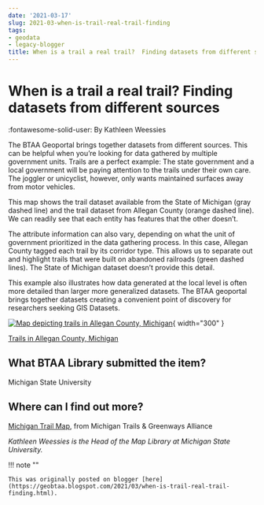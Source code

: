 ```yaml
---
date: '2021-03-17'
slug: 2021-03-when-is-trail-real-trail-finding
tags:
- geodata
- legacy-blogger
title: When is a trail a real trail?  Finding datasets from different sources
---
```


# When is a trail a real trail?  Finding datasets from different sources

:fontawesome-solid-user: By Kathleen Weessies 

The BTAA Geoportal brings together datasets from different sources. This can be helpful when you’re looking for data gathered by multiple government units. Trails are a perfect example: The state government and a local government will be paying attention to the trails under their own care. The joggler or unicyclist, however, only wants maintained surfaces away from motor vehicles. <!-- more --> 

This map shows the trail dataset available from the State of Michigan (gray dashed line) and the trail dataset from Allegan County (orange dashed line). We can readily see that each entity has features that the other doesn’t. 

The attribute information can also vary, depending on what the unit of government prioritized in the data gathering process. In this case, Allegan County tagged each trail by its corridor type. This allows us to separate out and highlight trails that were built on abandoned railroads (green dashed lines). The State of Michigan dataset doesn’t provide this detail. 

This example also illustrates how data generated at the local level is often more detailed than larger more generalized datasets. The BTAA geoportal brings together datasets creating a convenient point of discovery for researchers seeking GIS Datasets. 

[![Map depicting trails in Allegan County, Michigan](https://blogger.googleusercontent.com/img/a/AVvXsEgHDCQwHyv2GmdW9b8NkrUM-C9XCDPE9eCgw5Kl_XEwN46C_Dai9RUGUB8F2sPNNR_GfaGdRvPP47cy-mT8kU47RNzOaIwYnJ2-YU8RB53w3PMvM0Qh3Hh3fp-QJxI7XbpGp1UsQrRCnYD9krGx8WvDh5Y3uJ7qlTfk6AxrMaZ0_SiRkRV7ffx9AoQBXQ=w1320-h772)](https://blogger.googleusercontent.com/img/a/AVvXsEgHDCQwHyv2GmdW9b8NkrUM-C9XCDPE9eCgw5Kl_XEwN46C_Dai9RUGUB8F2sPNNR_GfaGdRvPP47cy-mT8kU47RNzOaIwYnJ2-YU8RB53w3PMvM0Qh3Hh3fp-QJxI7XbpGp1UsQrRCnYD9krGx8WvDh5Y3uJ7qlTfk6AxrMaZ0_SiRkRV7ffx9AoQBXQ=s1280){ width="300" }

[Trails in Allegan County, Michigan](https://geo.btaa.org/catalog/F0c496319-24b1-4133-95cd-71b0fed6a3b7)

## What BTAA Library submitted the item? 

Michigan State University 

## Where can I find out more?

[Michigan Trail Map](https://michigantrails.org/trails/michigan-trail-map), from Michigan Trails & Greenways Alliance 

*Kathleen Weessies is the Head of the Map Library at Michigan State University.*

!!! note ""

	This was originally posted on blogger [here](https://geobtaa.blogspot.com/2021/03/when-is-trail-real-trail-finding.html).

